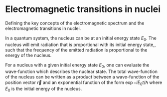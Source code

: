 # Electromagnetic transitions in nuclei

Defining the key concepts of the electromagnetic spectrum and the electromagnetic transitions in nuclei.

In a quantum system, the nucleus can be at an initial energy state $E_0$. The nucleus will emit radiation that is proportional with its initial energy state,, such that the frequency of the emitted radiation is proportional to the energy of the nucleus.

For a nucleus with a given initial energy state $E_0$, one can evaluate the wave-function which describes the nuclear state. The total wave-function of the nucleus can be written as a product between a wave-function of the position vector $\vec{r}$ and an exponential function of the form $\exp{-iE_0t/\hbar}$ where $E_0$ is the initial energy of the nucleus.